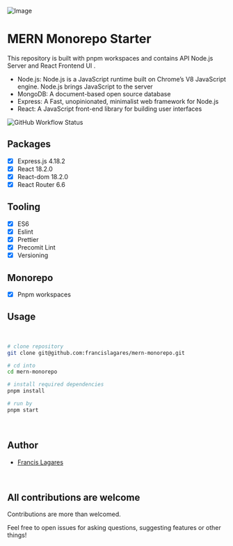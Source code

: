 ![Image](https://res.cloudinary.com/jobber-app/image/upload/v1684787771/github-banners/mern_tvu7kz.webp)

# MERN Monorepo Starter

This repository is built with pnpm workspaces and contains API Node.js Server and React Frontend UI .

- Node.js: Node.js is a JavaScript runtime built on Chrome’s V8 JavaScript engine. Node.js brings JavaScript to the server
- MongoDB: A document-based open source database
- Express: A Fast, unopinionated, minimalist web framework for Node.js
- React: A JavaScript front-end library for building user interfaces

![GitHub Workflow Status](https://img.shields.io/github/actions/workflow/status/francislagares/mern-monorepo/tests.yaml?style=for-the-badge)


## Packages

- [x] Express.js 4.18.2
- [x] React 18.2.0
- [x] React-dom 18.2.0
- [x] React Router 6.6

## Tooling

- [x] ES6
- [x] Eslint
- [x] Prettier
- [x] Precomit Lint
- [x] Versioning

## Monorepo

- [x] Pnpm workspaces

## Usage
<br />

```sh
# clone repository
git clone git@github.com:francislagares/mern-monorepo.git

# cd into
cd mern-monorepo

# install required dependencies
pnpm install

# run by
pnpm start
```
<br />

## Author

- [Francis Lagares](https://www.linkedin.com/in/francislagares)

<br />

## All contributions are welcome

Contributions are more than welcomed.

Feel free to open issues for asking questions, suggesting features or other things!